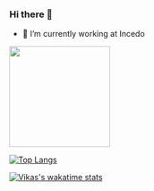 ### Hi there 👋




- 🔭 I’m currently working at Incedo 
 



<img height="180em" src="https://github-readme-stats.vercel.app/api?username=deviknitkkr&show_icons=true&hide_border=true&&count_private=true&include_all_commits=true" />

[![Top Langs](https://github-readme-stats.vercel.app/api/top-langs/?username=deviknitkkr&layout=compact)](https://github.com/anuraghazra/github-readme-stats)

[![Vikas's wakatime stats](https://github-readme-stats.vercel.app/api/wakatime?username=deviknitkkr)](https://github.com/anuraghazra/github-readme-stats)
